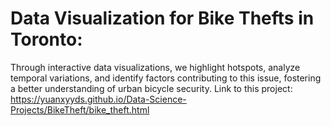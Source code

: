 # Data Visualization for Bike Thefts in Toronto:

Through interactive data visualizations, we highlight hotspots, analyze temporal variations, and identify factors contributing to this issue, fostering a better understanding of urban bicycle security.
Link to this project: https://yuanxyyds.github.io/Data-Science-Projects/BikeTheft/bike_theft.html
